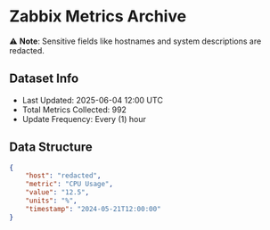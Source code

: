 # Zabbix Metrics Archive

⚠️ **Note**: Sensitive fields like hostnames and system descriptions are redacted.

## Dataset Info
- Last Updated: 2025-06-04 12:00 UTC
- Total Metrics Collected: 992
- Update Frequency: Every (1) hour

## Data Structure
```json
{
    "host": "redacted",
    "metric": "CPU Usage",
    "value": "12.5",
    "units": "%",
    "timestamp": "2024-05-21T12:00:00"
}
```
